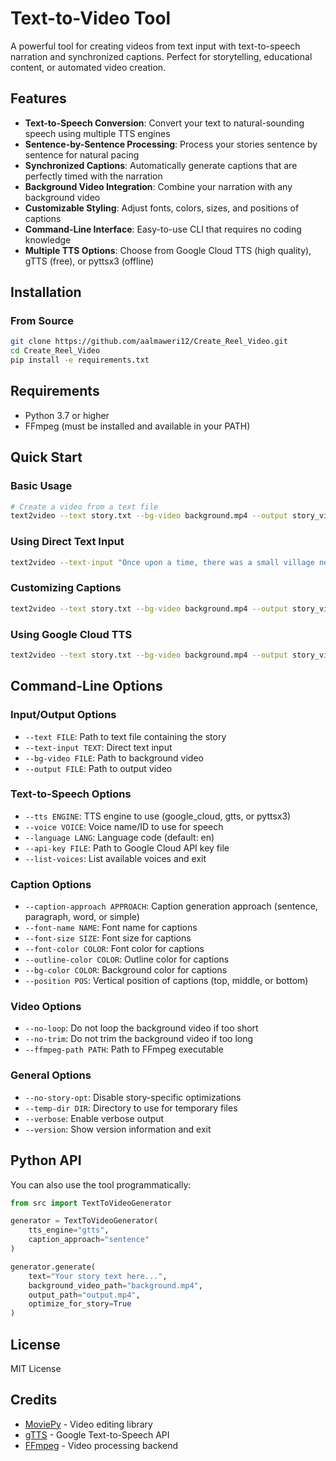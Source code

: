 # Text-to-Video Tool

A powerful tool for creating videos from text input with text-to-speech narration and synchronized captions. Perfect for storytelling, educational content, or automated video creation.

## Features

- **Text-to-Speech Conversion**: Convert your text to natural-sounding speech using multiple TTS engines
- **Sentence-by-Sentence Processing**: Process your stories sentence by sentence for natural pacing
- **Synchronized Captions**: Automatically generate captions that are perfectly timed with the narration
- **Background Video Integration**: Combine your narration with any background video
- **Customizable Styling**: Adjust fonts, colors, sizes, and positions of captions
- **Command-Line Interface**: Easy-to-use CLI that requires no coding knowledge
- **Multiple TTS Options**: Choose from Google Cloud TTS (high quality), gTTS (free), or pyttsx3 (offline)

## Installation

### From Source

```bash
git clone https://github.com/aalmaweri12/Create_Reel_Video.git
cd Create_Reel_Video
pip install -e requirements.txt
```

## Requirements

- Python 3.7 or higher
- FFmpeg (must be installed and available in your PATH)

## Quick Start

### Basic Usage

```bash
# Create a video from a text file
text2video --text story.txt --bg-video background.mp4 --output story_video.mp4
```

### Using Direct Text Input

```bash
text2video --text-input "Once upon a time, there was a small village nestled in a valley." --bg-video background.mp4 --output story_video.mp4
```

### Customizing Captions

```bash
text2video --text story.txt --bg-video background.mp4 --output story_video.mp4 --font-size 28 --font-color yellow --position top
```

### Using Google Cloud TTS

```bash
text2video --text story.txt --bg-video background.mp4 --output story_video.mp4 --tts google_cloud --api-key path/to/google-credentials.json --voice en-US-Neural2-F
```

## Command-Line Options

### Input/Output Options

- `--text FILE`: Path to text file containing the story
- `--text-input TEXT`: Direct text input
- `--bg-video FILE`: Path to background video
- `--output FILE`: Path to output video

### Text-to-Speech Options

- `--tts ENGINE`: TTS engine to use (google_cloud, gtts, or pyttsx3)
- `--voice VOICE`: Voice name/ID to use for speech
- `--language LANG`: Language code (default: en)
- `--api-key FILE`: Path to Google Cloud API key file
- `--list-voices`: List available voices and exit

### Caption Options

- `--caption-approach APPROACH`: Caption generation approach (sentence, paragraph, word, or simple)
- `--font-name NAME`: Font name for captions
- `--font-size SIZE`: Font size for captions
- `--font-color COLOR`: Font color for captions
- `--outline-color COLOR`: Outline color for captions
- `--bg-color COLOR`: Background color for captions
- `--position POS`: Vertical position of captions (top, middle, or bottom)

### Video Options

- `--no-loop`: Do not loop the background video if too short
- `--no-trim`: Do not trim the background video if too long
- `--ffmpeg-path PATH`: Path to FFmpeg executable

### General Options

- `--no-story-opt`: Disable story-specific optimizations
- `--temp-dir DIR`: Directory to use for temporary files
- `--verbose`: Enable verbose output
- `--version`: Show version information and exit

## Python API

You can also use the tool programmatically:

```python
from src import TextToVideoGenerator

generator = TextToVideoGenerator(
    tts_engine="gtts",
    caption_approach="sentence"
)

generator.generate(
    text="Your story text here...",
    background_video_path="background.mp4",
    output_path="output.mp4",
    optimize_for_story=True
)
```

## License

MIT License

## Credits

- [MoviePy](https://zulko.github.io/moviepy/) - Video editing library
- [gTTS](https://github.com/pndurette/gTTS) - Google Text-to-Speech API
- [FFmpeg](https://ffmpeg.org/) - Video processing backend